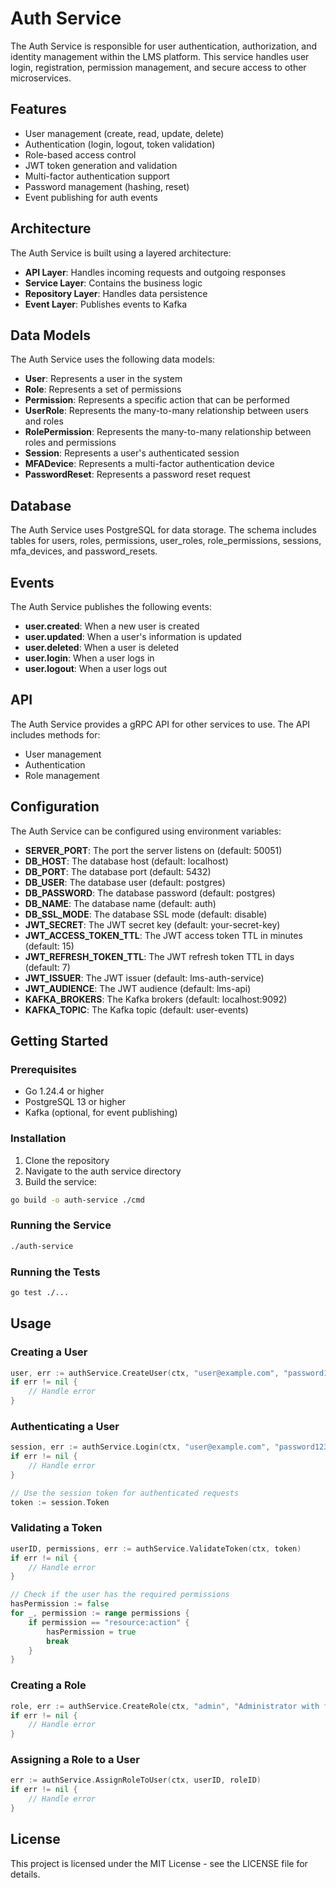 # Auth Service

The Auth Service is responsible for user authentication, authorization, and identity management within the LMS platform. This service handles user login, registration, permission management, and secure access to other microservices.

## Features

- User management (create, read, update, delete)
- Authentication (login, logout, token validation)
- Role-based access control
- JWT token generation and validation
- Multi-factor authentication support
- Password management (hashing, reset)
- Event publishing for auth events

## Architecture

The Auth Service is built using a layered architecture:

- **API Layer**: Handles incoming requests and outgoing responses
- **Service Layer**: Contains the business logic
- **Repository Layer**: Handles data persistence
- **Event Layer**: Publishes events to Kafka

## Data Models

The Auth Service uses the following data models:

- **User**: Represents a user in the system
- **Role**: Represents a set of permissions
- **Permission**: Represents a specific action that can be performed
- **UserRole**: Represents the many-to-many relationship between users and roles
- **RolePermission**: Represents the many-to-many relationship between roles and permissions
- **Session**: Represents a user's authenticated session
- **MFADevice**: Represents a multi-factor authentication device
- **PasswordReset**: Represents a password reset request

## Database

The Auth Service uses PostgreSQL for data storage. The schema includes tables for users, roles, permissions, user_roles, role_permissions, sessions, mfa_devices, and password_resets.

## Events

The Auth Service publishes the following events:

- **user.created**: When a new user is created
- **user.updated**: When a user's information is updated
- **user.deleted**: When a user is deleted
- **user.login**: When a user logs in
- **user.logout**: When a user logs out

## API

The Auth Service provides a gRPC API for other services to use. The API includes methods for:

- User management
- Authentication
- Role management

## Configuration

The Auth Service can be configured using environment variables:

- **SERVER_PORT**: The port the server listens on (default: 50051)
- **DB_HOST**: The database host (default: localhost)
- **DB_PORT**: The database port (default: 5432)
- **DB_USER**: The database user (default: postgres)
- **DB_PASSWORD**: The database password (default: postgres)
- **DB_NAME**: The database name (default: auth)
- **DB_SSL_MODE**: The database SSL mode (default: disable)
- **JWT_SECRET**: The JWT secret key (default: your-secret-key)
- **JWT_ACCESS_TOKEN_TTL**: The JWT access token TTL in minutes (default: 15)
- **JWT_REFRESH_TOKEN_TTL**: The JWT refresh token TTL in days (default: 7)
- **JWT_ISSUER**: The JWT issuer (default: lms-auth-service)
- **JWT_AUDIENCE**: The JWT audience (default: lms-api)
- **KAFKA_BROKERS**: The Kafka brokers (default: localhost:9092)
- **KAFKA_TOPIC**: The Kafka topic (default: user-events)

## Getting Started

### Prerequisites

- Go 1.24.4 or higher
- PostgreSQL 13 or higher
- Kafka (optional, for event publishing)

### Installation

1. Clone the repository
2. Navigate to the auth service directory
3. Build the service:

```bash
go build -o auth-service ./cmd
```

### Running the Service

```bash
./auth-service
```

### Running the Tests

```bash
go test ./...
```

## Usage

### Creating a User

```go
user, err := authService.CreateUser(ctx, "user@example.com", "password123", "John", "Doe")
if err != nil {
    // Handle error
}
```

### Authenticating a User

```go
session, err := authService.Login(ctx, "user@example.com", "password123", "127.0.0.1", "Mozilla/5.0")
if err != nil {
    // Handle error
}

// Use the session token for authenticated requests
token := session.Token
```

### Validating a Token

```go
userID, permissions, err := authService.ValidateToken(ctx, token)
if err != nil {
    // Handle error
}

// Check if the user has the required permissions
hasPermission := false
for _, permission := range permissions {
    if permission == "resource:action" {
        hasPermission = true
        break
    }
}
```

### Creating a Role

```go
role, err := authService.CreateRole(ctx, "admin", "Administrator with full access")
if err != nil {
    // Handle error
}
```

### Assigning a Role to a User

```go
err := authService.AssignRoleToUser(ctx, userID, roleID)
if err != nil {
    // Handle error
}
```

## License

This project is licensed under the MIT License - see the LICENSE file for details.